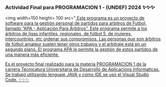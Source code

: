 ### Actividad Final para PROGRAMACION 1 - (UNDEF) 2024 ✨✨✨
<img width=150 height= 100 src="<a href="https://es.vecteezy.com/arte-vectorial/4595672-futbol-arbitro-mano-mostrando-tarjeta-amarilla-y-roja-conjunto-de-simbolos-dibujos-animados-ilustracion-vector"/>
Este programa es un proyecto de software para la gestión personal de partidos para arbitros de Futbol, llamado “APA - Aplicación Para Árbitros”. 
Este programa permite a los árbitros de ligas infantiles, regionales, de fútbol 5, de mujeres, intercountries, etc ordenar sus compromisos. 
Las personas que son árbitros de fútbol amateur suelen tener otros trabajos y el arbitraje está en un segundo plano. 
El programa APA le permite la gestión de estos partidos de una manera más eficiente. 

Es el proyecto final realizado para la materia PROGRAMACION 1 de la carrera Tecnicatura Universitaria de Desarrollo de Aplicacions Informaticas. 
Se trabajó utilizando lenguaje JAVA y como IDE se usó el Visual Studio Code. ✨✨✨

